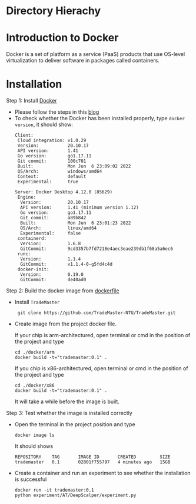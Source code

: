 Directory Hierachy
============

# Introduction to Docker
Docker is a set of platform as a service (PaaS) products that use OS-level virtualization to deliver software in packages called containers. 

# Installation 
Step 1: Install [Docker](https://docs.docker.com/)
- Please follow the steps in this [blog](https://docs.docker.com/engine/install/)
- To check whether the Docker has been installed properly, type `docker version`, it should show:
  ```
  Client:
   Cloud integration: v1.0.29
   Version:           20.10.17
   API version:       1.41
   Go version:        go1.17.11
   Git commit:        100c701
   Built:             Mon Jun  6 23:09:02 2022
   OS/Arch:           windows/amd64
   Context:           default
   Experimental:      true

  Server: Docker Desktop 4.12.0 (85629)
   Engine:
    Version:          20.10.17
    API version:      1.41 (minimum version 1.12)
    Go version:       go1.17.11
    Git commit:       a89b842
    Built:            Mon Jun  6 23:01:23 2022
    OS/Arch:          linux/amd64
    Experimental:     false
   containerd:
    Version:          1.6.8
    GitCommit:        9cd3357b7fd7218e4aec3eae239db1f68a5a6ec6
   runc:
    Version:          1.1.4
    GitCommit:        v1.1.4-0-g5fd4c4d
   docker-init:
    Version:          0.19.0
    GitCommit:        de40ad0
  ```

Step 2: Build the docker image from [dockerfile](https://github.com/TradeMaster-NTU/TradeMaster/blob/main/docker/Dockerfile)
- Install `TradeMaster`
  ```
   git clone https://github.com/TradeMaster-NTU/TradeMaster.git
  ```
- Create image from the project docker file.

  If your chip is arm-architectured, open terminal or cmd in the position of the project and type
  ```
  cd ./docker/arm
  docker build -t="trademaster:0.1" .
  ```
  If you chip is x86-architectured, open terminal or cmd in the position of the project and type
  ```
  cd ./docker/x86
  docker build -t="trademaster:0.1" .
  ```
  It will take a while before the image is built.

Step 3: Test whether the image is installed correctly

- Open the terminal in the project position and type
  ```
  docker image ls
  ```
  It should shows 
  ```
  REPOSITORY    TAG       IMAGE ID       CREATED         SIZE
  trademaster   0.1       02801f755797   4 minutes ago   15GB 
  ```
- Create a container and run an experiment to see whether the installation is successful
  ```
  docker run -it trademaster:0.1
  python experiment/AT/DeepScalper/experiment.py
  ```
  
